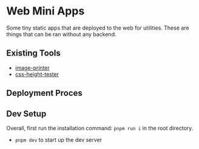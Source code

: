 # Web Mini Apps

Some tiny static apps that are deployed to the web for utilities. These are things that can be ran without any backend.

## Existing Tools

- [image-printer](https://utils.tonyneuhold.com/image-printer)
- [css-height-tester](https://utils.tonyneuhold.com/image-printer)

## Deployment Proces

## Dev Setup

Overall, first run the installation command: `pnpm run i` in the root directory.

- `pnpm dev` to start up the dev server
